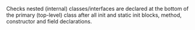 Checks nested (internal) classes/interfaces are declared at the bottom
of the primary (top-level) class after all init and static init blocks,
method, constructor and field declarations.
